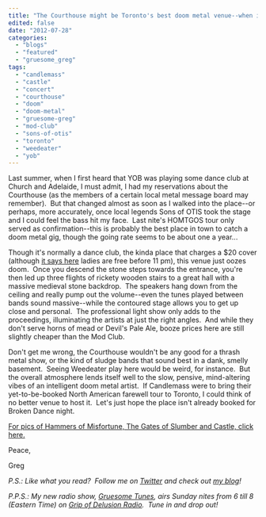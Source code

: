 ```yaml
---
title: "The Courthouse might be Toronto's best doom metal venue--when it's not hosting dance parties, that is..."
edited: false
date: "2012-07-28"
categories:
  - "blogs"
  - "featured"
  - "gruesome_greg"
tags:
  - "candlemass"
  - "castle"
  - "concert"
  - "courthouse"
  - "doom"
  - "doom-metal"
  - "gruesome-greg"
  - "mod-club"
  - "sons-of-otis"
  - "toronto"
  - "weedeater"
  - "yob"
---
```


Last summer, when I first heard that YOB was playing some dance club at Church and Adelaide, I must admit, I had my reservations about the Courthouse (as the members of a certain local metal message board may remember).  But that changed almost as soon as I walked into the place--or perhaps, more accurately, once local legends Sons of OTIS took the stage and I could feel the bass hit my face.  Last nite's HOMTGOS tour only served as confirmation--this is probably the best place in town to catch a doom metal gig, though the going rate seems to be about one a year...

Though it's normally a dance club, the kinda place that charges a $20 cover (although [it says here](http://libertygroup.com/evites/2012/ch/2012_08_03_chf_besharam_brokendance.html) ladies are free before 11 pm), this venue just oozes doom.  Once you descend the stone steps towards the entrance, you're then led up three flights of rickety wooden stairs to a great hall with a massive medieval stone backdrop.  The speakers hang down from the ceiling and really pump out the volume--even the tunes played between bands sound massive--while the contoured stage allows you to get up close and personal.  The professional light show only adds to the proceedings, illuminating the artists at just the right angles.  And while they don't serve horns of mead or Devil's Pale Ale, booze prices here are still slightly cheaper than the Mod Club.

Don't get me wrong, the Courthouse wouldn't be any good for a thrash metal show, or the kind of sludge bands that sound best in a dank, smelly basement.  Seeing Weedeater play here would be weird, for instance.  But the overall atmosphere lends itself well to the slow, pensive, mind-altering vibes of an intelligent doom metal artist.  If Candlemass were to bring their yet-to-be-booked North American farewell tour to Toronto, I could think of no better venue to host it.  Let's just hope the place isn't already booked for Broken Dance night.

[For pics of Hammers of Misfortune, The Gates of Slumber and Castle, click here.](http://gruesomeviews.com/2012/07/28/amateur-concert-photography-hour-hammers-of-misfortune-the-gates-of-slumber-castle-courthouse-july-27-2012/)

Peace,

Greg

_P.S.: Like what you read?  Follow me on [Twitter](http://twitter.com/gruesomeviews) and check out [my blog](http://gruesomeviews.com/)!_

_P.P.S.: My new radio show, [Gruesome Tunes](http://gruesomeviews.com/category/music/gruesome-tunes/), airs Sunday nites from 6 till 8 (Eastern Time) on [Grip of Delusion Radio](http://www.steamingheathen.com/delusion/).  Tune in and drop out!_

